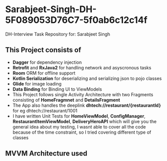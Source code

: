 # Sarabjeet-Singh-DH-5F089053D76C7-5f0ab6c12c14f
DH-Interview Task Repository for: Sarabjeet Singh

## This Project consists of
* **Dagger** for dependency injection
* **Retrofit** and **RxJava2** for handling network and asyscronous tasks
* **Room** ORM for offline support
* **Kotlin Serialization** for deserializing and serializing json to pojo classes
* **Glide** for image loading
* **Data Binding** for Binding UI to ViewModels
* This Project follows single Activity Architecture with two Fragments 
consisting of **HomeFragmnet** and **DetailsFragment**
* The App also handles the deeplink **dhtech://restaurant/{restaurantId}**
for eg dhtech://restaurant/1001
* I have written Unit Tests for **HomeViewModel**, **ConfigManager**, **RestaurantItemViewModel**, **DeliveryHeroAPI**
which will give you the general idea about my testing, I wasnt able to cover all the code because of the time constraint, 
so I tried covering different type of classes


## MVVM Architecture used
